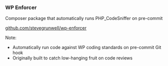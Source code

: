 ### WP Enforcer

Composer package that automatically runs PHP_CodeSniffer on pre-commit

[github.com/stevegrunwell/wp-enforcer](https://github.com/stevegrunwell/wp-enforcer)

Note:

* Automatically run code against WP coding standards on pre-commit Git hook
* Originally built to catch low-hanging fruit on code reviews
